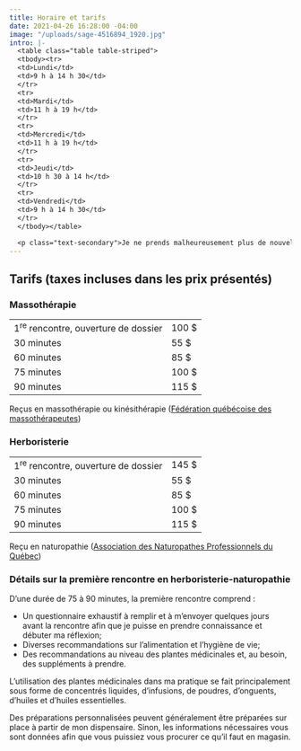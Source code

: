 ```yaml
---
title: Horaire et tarifs
date: 2021-04-26 16:28:00 -04:00
image: "/uploads/sage-4516894_1920.jpg"
intro: |-
  <table class="table table-striped">
  <tbody><tr>
  <td>Lundi</td>
  <td>9 h à 14 h 30</td>
  </tr>
  <tr>
  <td>Mardi</td>
  <td>11 h à 19 h</td>
  </tr>
  <tr>
  <td>Mercredi</td>
  <td>11 h à 19 h</td>
  </tr>
  <tr>
  <td>Jeudi</td>
  <td>10 h 30 à 14 h</td>
  </tr>
  <tr>
  <td>Vendredi</td>
  <td>9 h à 14 h 30</td>
  </tr>
  </tbody></table>

  <p class="text-secondary">Je ne prends malheureusement plus de nouvelles personnes pour les rendez-vous en soirée.</p>
---
```


## Tarifs (taxes incluses dans les prix présentés)

### Massothérapie
<table class="table table-striped">
<tbody><tr>
<td>1<sup>re</sup> rencontre, ouverture de dossier</td>
<td class="has-text-right">100 $</td>
</tr>
<tr>
<td>30 minutes</td>
<td class="has-text-right">55 $</td>
</tr>
<tr>
<td>60 minutes</td>
<td class="has-text-right">85 $</td>
</tr>
<tr>
<td>75 minutes</td>
<td class="has-text-right">100 $</td>
</tr>
<tr>
<td>90 minutes</td>
<td class="has-text-right">115 $</td>
</tr>
</tbody></table>

Reçus en massothérapie ou kinésithérapie (<a href="https://www.fqm.qc.ca/" target="_blank">Fédération québécoise des massothérapeutes</a>)



### Herboristerie
<table class="table table-striped">
<tbody><tr>
<td>1<sup>re</sup> rencontre, ouverture de dossier</td>
<td class="has-text-right">145 $</td>
</tr>
<tr>
<td>30 minutes</td>
<td class="has-text-right">55 $</td>
</tr>
<tr>
<td>60 minutes</td>
<td class="has-text-right">85 $</td>
</tr>
<tr>
<td>75 minutes</td>
<td class="has-text-right">100 $</td>
</tr>
<tr>
<td>90 minutes</td>
<td class="has-text-right">115 $</td>
</tr>
</tbody></table>

Reçu en naturopathie (<a href="https://www.anpq.qc.ca/" target="_blank">Association des Naturopathes Professionnels du Québec</a>)



### Détails sur la première rencontre en herboristerie-naturopathie

D’une durée de 75 à 90 minutes, la première rencontre comprend :

- Un questionnaire exhaustif à remplir et à m’envoyer quelques jours avant la rencontre afin que je puisse en prendre connaissance et débuter ma réflexion;
- Diverses recommandations sur l’alimentation et l’hygiène de vie;
- Des recommandations au niveau des plantes médicinales et, au besoin, des suppléments à prendre.

L’utilisation des plantes médicinales dans ma pratique se fait principalement sous forme de concentrés liquides, d’infusions, de poudres, d’onguents, d’huiles et d’huiles essentielles.

Des préparations personnalisées peuvent généralement être préparées sur place à partir de mon dispensaire. Sinon, les informations nécessaires vous sont données afin que vous puissiez vous procurer ce qu’il faut en magasin.